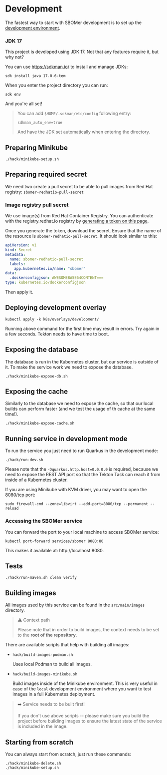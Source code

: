# Development

The fastest way to start with SBOMer development is to set up the [development environment](environments.md).

### JDK 17

This project is developed using JDK 17. Not that any features require it, but why not?

You can use https://sdkman.io/ to install and manage JDKs:

```
sdk install java 17.0.6-tem
```

When you enter the project directory you can run:

```
sdk env
```

And you're all set!

> You can add `$HOME/.sdkman/etc/config` following entry:
>
> ```
> sdkman_auto_env=true
> ```
>
> And have the JDK set automatically when entering the directory.

## Preparing Minikube

```
./hack/minikube-setup.sh
```

## Preparing required secret

We need two create a pull secret to be able to pull images from Red Hat registry: `sbomer-redhatio-pull-secret`

### Image registry pull secret

We use image(s) from Red Hat Container Registry. You can authenticate with the registry.redhat.io registry by
[generating a token on this page](https://access.redhat.com/terms-based-registry/#/).

Once you generate the token, download the secret. Ensure that the name of the resource is `sbomer-redhatio-pull-secret`.
It should look similar to this:

```yaml
apiVersion: v1
kind: Secret
metadata:
  name: sbomer-redhatio-pull-secret
  labels:
    app.kubernetes.io/name: "sbomer"
data:
  .dockerconfigjson: AWESOMEBASE64CONTENT===
type: kubernetes.io/dockerconfigjson
```

Then apply it.

## Deploying development overlay

```
kubectl apply -k k8s/overlays/development/
```

Running above command for the first time may result in errors. Try again in a few seconds.
Tekton needs to have time to boot.

## Exposing the database

The database is run in the Kubernetes cluster, but our service is outside of it.
To make the service work we need to expose the database.

```
./hack/minikube-expose-db.sh
```

## Exposing the cache

Similarly to the database we need to expose the cache, so that our local builds can perform faster (and we test the usage of th cache at the same time!).

```
./hack/minikube-expose-cache.sh
```

## Running service in development mode

To run the service you just need to run Quarkus in the development mode:

```
./hack/run-dev.sh
```

Please note that the `-Dquarkus.http.host=0.0.0.0` is required, because we need to expose the REST API port
so that the Tekton Task can reach it from inside of a Kubernetes cluster.

If you are using Minikube with KVM driver, you may want to open the 8080/tcp port:

```
sudo firewall-cmd --zone=libvirt --add-port=8080/tcp --permanent --reload
```

### Accessing the SBOMer service

You can forward the port to your local machine to access SBOMer service:

```
kubectl port-forward services/sbomer 8080:80
```

This makes it available at: http://localhost:8080.


## Tests

```
./hack/run-maven.sh clean verify
```

## Building images

All images used by this service can be found in the `src/main/images` directory.

> :warning: Context path
>
> Please note that in order to build images, the context needs to be set to the **root of the repository**.

There are available scripts that help with building all images:

- `hack/build-images-podman.sh`

  Uses local Podman to build all images.

- `hack/build-images-minikube.sh`

  Build images inside of the Minikube environment. This is very useful in case of the `local` development environment
  where you want to test images in a full Kubernetes deployment.

> :arrow_right: Service needs to be built first!
>
> If you don't use above scripts -- please make sure you build the project before building images to ensure the latest
> state of the service is included in the image.

## Starting from scratch

You can always start from scratch, just run these commands:

```
./hack/minikube-delete.sh
./hack/minikube-setup.sh
```
